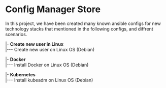 # Config Manager Store
In this project, we have been created many known ansible configs for new technology stacks that mentioned in the following configs, and diffrent scenarios.

|- **Create new user in Linux**  
|--- Create new user on Linux OS (Debian)

|- **Docker**  
|--- Install Docker on Linux OS (Debian)

|- **Kubernetes**  
|--- Install kubeadm on Linux OS (Debian)
